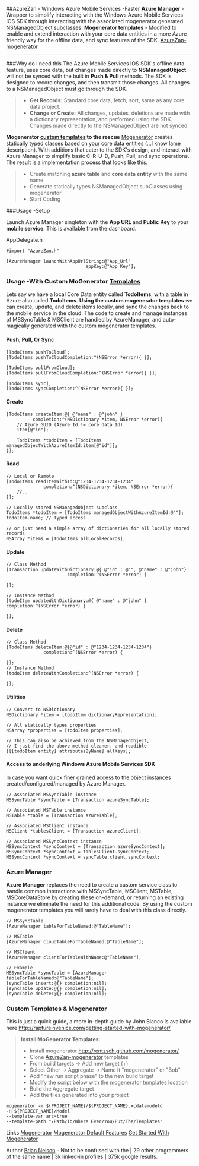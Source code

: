 ##AzureZan - Windows Azure Mobile Services -Faster 
**Azure Manager** - Wrapper to simplify interacting with the Windows Azure Mobile Services IOS SDK through interacting with the associated mogenerator generated NSManagedObject subclasses.
**Mogenerator templates** - Modified to enable and extend interaction with your core data entities in a more Azure friendly way for the offline data, and sync features of the SDK.
[AzureZan-mogenerator](https://github.com/seveninfinity/AzureZan-mogenerator)

----------

###Why do i need this
The Azure Mobile Services IOS SDK's offline data feature, uses core data, but changes made directly to **NSManagedObject** will not be synced with the built in **Push & Pull** methods. The SDK is designed to record changes, and then transmit those changes. All changes to a NSManagedObject must go through the SDK. 

> - **Get Records:**  Standard core data, fetch, sort, same as any core data project.
> - **Change or Create:** All changes, updates, deletions are made with a dictionary representation, and performed using the SDK. Changes made directly to the NSManagedObject are not synced.


**Mogenerator [custom templates](https://github.com/seveninfinity/AzureZan-mogenerator) to the rescue**
[Mogenerator](https://rentzsch.github.io/mogenerator/) creates statically typed classes based on your core data entities (...I know lame description). With additions that cater to the SDK's design, and interact with Azure Manager to simplify basic C-R-U-D, Push, Pull, and sync operations. The result is a implementation process that looks like this.
> - Create matching **azure table** and **core data entity** with the same name
> - Generate statically types NSManagedObject subClasses using mogenerator
> - Start Coding
> 

###Usage -Setup

Launch Azure Manager singleton with the **App URL** and **Public Key** to your **mobile service**. This is available from the dashboard.

AppDelegate.h
``` objc
#import "AzureZan.h"

[AzureManager launchWithAppUrlString:@"App_Url" 
                              appKey:@"App_Key"];
```

### Usage -With Custom MoGenerator [Templates](https://github.com/seveninfinity/AzureZan-mogenerator)
Lets say we have a local Core Data entity called **TodoItems**, with a table in Azure also called **TodoItems**. **Using the custom mogenerator templates** we can create, update, and delete items locally, and sync the changes back to the mobile service in the cloud. The code to create and manage instances of MSSyncTable & MSClient are handled by AzureManager, and auto-magically generated with the custom mogenerator templates.

#### Push, Pull, Or Sync
``` objc
[TodoItems pushToCloud];
[TodoItems pushToCloudCompletion:^(NSError *error){ }];

[TodoItems pullFromCloud];
[TodoItems pullFromCloudCompletion:^(NSError *error){ }];

[TodoItems sync];
[TodoItems syncCompletion:^(NSError *error){ }];

```

#### Create
``` objc
[TodoItems createItem:@{ @"name" : @"john" } 
	      completion:^(NSDictionary *item, NSError *error){
	// Azure GUID (Azure Id != core data Id)
	item[@"id"];
	
	TodoItems *todoItem = [TodoItems managedObjectWithAzureItemId:item[@"id"]];
}];
```

#### Read
``` objc
// Local or Remote
[TodoItems readItemWithId:@"1234-1234-1234-1234" 
	          completion:^(NSDictionary *item, NSError *error){
	//.. 
}];

// Locally stored NSManagedObject subclass
TodoItems *todoItem = [TodoItems managedObjectWithAzureItemId:@""];
todoItem.name; // Typed access

// or just need a simple array of dictionaries for all locally stored records
NSArray *items = [TodoItems allLocalRecords];
```

#### Update
``` objc
// Class Method
[Transaction updateWithDictionary:@{ @"id" : @"", @"name" : @"john"} 
                       completion:^(NSError *error) {
        
}];

// Instance Method
[todoItem updateWithDictionary:@{ @"name" : @"john" } 
completion:^(NSError *error) {
        
}];
```

####  Delete
``` objc
// Class Method
[TodoItems deleteItem:@{@"id" : @"1234-1234-1234-1234"} 
              completion:^(NSError *error) {
    
}];
// Instance Method
[todoItem deleteWithCompletion:^(NSError *error) {
    
}];
```

#### Utilities
``` objc
// Convert to NSDictionary
NSDictionary *item = [todoItem dictionaryRepresentation];

// All statically types properties
NSArray *properties = [todoItem properties];

// This can also be achieved from the NSManagedObject, 
// I just find the above method cleaner, and readible
[[[todoItem entity] attributesByName] allKeys];
```

#### Access to underlying Windows Azure Mobile Services SDK
In case you want quick finer grained access to the object instances created/configured/managed by Azure Manager.
``` objc
// Associated MSSyncTable instance
MSSyncTable *syncTable = [Transaction azureSyncTable];

// Associated MSTable instance
MSTable *table = [Transaction azureTable];

// Associated MSClient instance
MSClient *tablesClient = [Transaction azureClient];

// Associated MSSyncContext instance
MSSyncContext *syncContext = [Transaction azureSyncContext];
MSSyncContext *syncContext = tablesClient.syncContext;
MSSyncContext *syncContext = syncTable.client.syncContext;

```

### Azure Manager
**Azure Manager** replaces the need to create a custom service class to handle common interactions with MSSyncTable, MSClient, MSTable, MSCoreDataStore by creating these on-demand, or returning an existing instance we eliminate the need for this additional code. By using the custom mogenerator templates you will rarely have to deal with this class directly.
``` objc
// MSSyncTable
[AzureManager tableForTableNamed:@"TableName"];

// MSTable
[AzureManager cloudTableForTableNamed:@"TableName"];

// MSClient
[AzureManager clientForTableWithName:@"TableName"];

// Example
MSSyncTable *syncTable = [AzureManager tableForTableNamed:@"TableName"];
[syncTable insert:@{} completion:nil];
[syncTable update:@{} completion:nil];
[syncTable delete:@{} completion:nil];
```

### Custom Templates & Mogenerator
This is just a quick guide, a more in-depth guide by John Blanco is available here http://raptureinvenice.com/getting-started-with-mogenerator/

> **Install MoGenerator Templates:**
> 
> - Install mogenerator http://rentzsch.github.com/mogenerator/
> - Clone [AzureZan-mogenerator](https://github.com/seveninfinity/AzureZan-mogenerator) templates
> - From build targets -> Add new target (+) 
> - Select Other -> Aggregate -> Name it "mogenerator" or "Bob"
> - Add "new run script phase" to the new build target
> - Modify the script below with the mogenerator templates location
> - Build the Aggregate target
> - Add the files generated into your project
> 

```
mogenerator -m ${PROJECT_NAME}/${PROJECT_NAME}.xcdatamodeld 
-H ${PROJECT_NAME}/Model 
--template-var arc=true 
--template-path "/Path/To/Where Ever/You/Put/The/Templates"
```

Links
[Mogenerator](https://rentzsch.github.io/mogenerator/)
[Mogenerator Default Features](http://stackoverflow.com/questions/22566121/what-features-does-mogenerator-provide)
[Get Started With Mogenerator](http://raptureinvenice.com/getting-started-with-mogenerator/)

Author
[Brian Nelson](https://www.linkedin.com/in/nelson79) - Not to be confused with the | 29 other programmers of the same name | 3k linked-in profiles | 375k google results. 